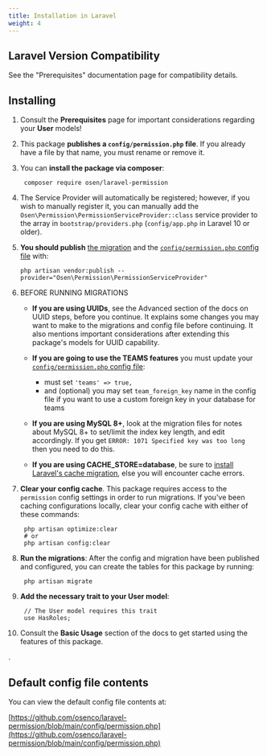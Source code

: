```yaml
---
title: Installation in Laravel
weight: 4
---
```


## Laravel Version Compatibility

See the "Prerequisites" documentation page for compatibility details.

## Installing

1. Consult the **Prerequisites** page for important considerations regarding your **User** models!

2. This package **publishes a `config/permission.php` file**. If you already have a file by that name, you must rename or remove it.

3. You can **install the package via composer**:

        composer require osen/laravel-permission

4. The Service Provider will automatically be registered; however, if you wish to manually register it, you can manually add the `Osen\Permission\PermissionServiceProvider::class` service provider to the array in `bootstrap/providers.php` (`config/app.php` in Laravel 10 or older).


5. **You should publish** [the migration](https://github.com/osenco/laravel-permission/blob/main/database/migrations/create_permission_tables.php.stub) and the [`config/permission.php` config file](https://github.com/osenco/laravel-permission/blob/main/config/permission.php) with:

    ```
    php artisan vendor:publish --provider="Osen\Permission\PermissionServiceProvider"
    ```

6. BEFORE RUNNING MIGRATIONS

   - **If you are using UUIDs**, see the Advanced section of the docs on UUID steps, before you continue. It explains some changes you may want to make to the migrations and config file before continuing. It also mentions important considerations after extending this package's models for UUID capability.

   - **If you are going to use the TEAMS features** you must update your [`config/permission.php` config file](https://github.com/osenco/laravel-permission/blob/main/config/permission.php):
       - must set `'teams' => true,`
       - and (optional) you may set `team_foreign_key` name in the config file if you want to use a custom foreign key in your database for teams

   - **If you are using MySQL 8+**, look at the migration files for notes about MySQL 8+ to set/limit the index key length, and edit accordingly. If you get `ERROR: 1071 Specified key was too long` then you need to do this.

   - **If you are using CACHE_STORE=database**, be sure to [install Laravel's cache migration](https://laravel.com/docs/cache#prerequisites-database), else you will encounter cache errors.

7. **Clear your config cache**. This package requires access to the `permission` config settings in order to run migrations. If you've been caching configurations locally, clear your config cache with either of these commands:

        php artisan optimize:clear
        # or
        php artisan config:clear

8. **Run the migrations**: After the config and migration have been published and configured, you can create the tables for this package by running:

        php artisan migrate

9. **Add the necessary trait to your User model**: 

        // The User model requires this trait
        use HasRoles;

10. Consult the **Basic Usage** section of the docs to get started using the features of this package.

.


## Default config file contents

You can view the default config file contents at:

[https://github.com/osenco/laravel-permission/blob/main/config/permission.php](https://github.com/osenco/laravel-permission/blob/main/config/permission.php)
